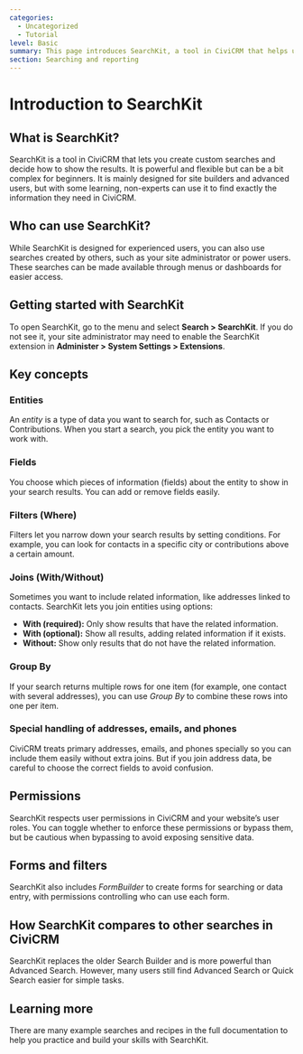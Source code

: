 ```yaml
---
categories:
  - Uncategorized
  - Tutorial  
level: Basic  
summary: This page introduces SearchKit, a tool in CiviCRM that helps users build custom searches and display results, guiding non-expert non-profit users through its basic concepts and usage.  
section: Searching and reporting  
---
```


# Introduction to SearchKit

## What is SearchKit?

SearchKit is a tool in CiviCRM that lets you create custom searches and decide how to show the results. It is powerful and flexible but can be a bit complex for beginners. It is mainly designed for site builders and advanced users, but with some learning, non-experts can use it to find exactly the information they need in CiviCRM.

## Who can use SearchKit?

While SearchKit is designed for experienced users, you can also use searches created by others, such as your site administrator or power users. These searches can be made available through menus or dashboards for easier access.

## Getting started with SearchKit

To open SearchKit, go to the menu and select **Search > SearchKit**. If you do not see it, your site administrator may need to enable the SearchKit extension in **Administer > System Settings > Extensions**.

## Key concepts

### Entities

An *entity* is a type of data you want to search for, such as Contacts or Contributions. When you start a search, you pick the entity you want to work with.

### Fields

You choose which pieces of information (fields) about the entity to show in your search results. You can add or remove fields easily.

### Filters (Where)

Filters let you narrow down your search results by setting conditions. For example, you can look for contacts in a specific city or contributions above a certain amount.

### Joins (With/Without)

Sometimes you want to include related information, like addresses linked to contacts. SearchKit lets you join entities using options:

- **With (required):** Only show results that have the related information.
- **With (optional):** Show all results, adding related information if it exists.
- **Without:** Show only results that do not have the related information.

### Group By

If your search returns multiple rows for one item (for example, one contact with several addresses), you can use *Group By* to combine these rows into one per item.

### Special handling of addresses, emails, and phones

CiviCRM treats primary addresses, emails, and phones specially so you can include them easily without extra joins. But if you join address data, be careful to choose the correct fields to avoid confusion.

## Permissions

SearchKit respects user permissions in CiviCRM and your website’s user roles. You can toggle whether to enforce these permissions or bypass them, but be cautious when bypassing to avoid exposing sensitive data.

## Forms and filters

SearchKit also includes *FormBuilder* to create forms for searching or data entry, with permissions controlling who can use each form.

## How SearchKit compares to other searches in CiviCRM

SearchKit replaces the older Search Builder and is more powerful than Advanced Search. However, many users still find Advanced Search or Quick Search easier for simple tasks.

## Learning more

There are many example searches and recipes in the full documentation to help you practice and build your skills with SearchKit.
